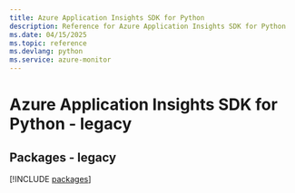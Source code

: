 ```yaml
---
title: Azure Application Insights SDK for Python
description: Reference for Azure Application Insights SDK for Python
ms.date: 04/15/2025
ms.topic: reference
ms.devlang: python
ms.service: azure-monitor
---
```

# Azure Application Insights SDK for Python - legacy
## Packages - legacy
[!INCLUDE [packages](application-insights-index.md)]